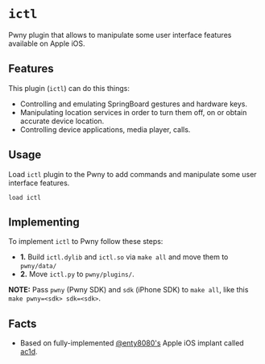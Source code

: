 # `ictl`

Pwny plugin that allows to manipulate some user interface features available on Apple iOS.

## Features

This plugin (`ictl`) can do this things:

* Controlling and emulating SpringBoard gestures and hardware keys.
* Manipulating location services in order to turn them off, on or obtain accurate device location.
* Controlling device applications, media player, calls.

## Usage

Load `ictl` plugin to the Pwny to add commands and manipulate some user interface features.

`load ictl`

## Implementing

To implement `ictl` to Pwny follow these steps:

* **1.** Build `ictl.dylib` and `ictl.so` via `make all` and move them to `pwny/data/`
* **2.** Move `ictl.py` to `pwny/plugins/`.

**NOTE:** Pass `pwny` (Pwny SDK) and `sdk` (iPhone SDK) to `make all`, like this `make pwny=<sdk> sdk=<sdk>`.

## Facts

* Based on fully-implemented [@enty8080's](https://github.com/enty8080) Apple iOS implant called [ac1d](https://web.archive.org/web/20201118064306/http://github.com/enty8080/ac1d).

